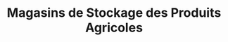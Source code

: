 ---
title: "Magasins de Stockage des Produits Agricoles"
url: /nzerekore/magasins-de-stockage-des-produits-agricoles-3/
shop: Hofladen
---